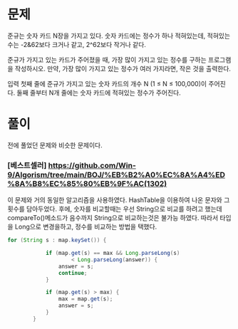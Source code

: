 # 문제
준규는 숫자 카드 N장을 가지고 있다. 숫자 카드에는 정수가 하나 적혀있는데, 적혀있는 수는 -2&62보다 크거나 같고, 2^62보다 작거나 같다.

준규가 가지고 있는 카드가 주어졌을 때, 가장 많이 가지고 있는 정수를 구하는 프로그램을 작성하시오.
만약, 가장 많이 가지고 있는 정수가 여러 가지라면, 작은 것을 출력한다.

입력
첫째 줄에 준규가 가지고 있는 숫자 카드의 개수 N (1 ≤ N ≤ 100,000)이 주어진다. 둘째 줄부터 N개 줄에는 숫자 카드에 적혀있는 정수가 주어진다.

# 풀이
전에 풀었던 문제와 비슷한 문제이다.
### [베스트셀러] https://github.com/Win-9/Algorism/tree/main/BOJ/%EB%B2%A0%EC%8A%A4%ED%8A%B8%EC%85%80%EB%9F%AC(1302)
이 문제와 거의 동일한 알고리즘을 사용하였다.
HashTable을 이용하여 나온 문자와 그 횟수를 담아두었다.
후에, 숫자를 비교할때는 우선 String으로 비교를 하려고 했는데 compareTo()메소드가 음수까지 String으로 비교하는것은
불가능 하였다. 따라서 타입을 Long으로 변경을하고, 정수를 비교하는 방법을 택했다.

```java
for (String s : map.keySet()) {

			if (map.get(s) == max && Long.parseLong(s) 
					< Long.parseLong(answer)) {
				answer = s;
				continue;
			}

			if (map.get(s) > max) {
				max = map.get(s);
				answer = s;
			}
		}
```
